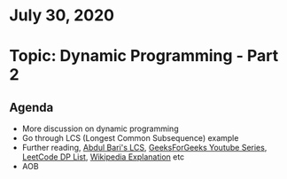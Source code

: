 # July 30, 2020

# Topic: Dynamic Programming - Part 2

## Agenda

- More discussion on dynamic programming 
- Go through LCS (Longest Common Subsequence) example
- Further reading, [Abdul Bari's LCS](https://www.youtube.com/watch?v=sSno9rV8Rhg), 
[GeeksForGeeks Youtube Series](https://www.youtube.com/playlist?list=PLqM7alHXFySGbXhWx7sBJEwY2DnhDjmxm), [LeetCode DP List](https://leetcode.com/tag/dynamic-programming/), [Wikipedia Explanation](https://en.wikipedia.org/wiki/Longest_common_subsequence_problem) etc
- AOB
